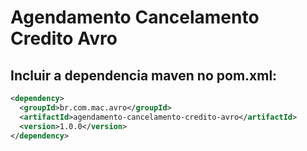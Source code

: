# Agendamento Cancelamento Credito Avro

## Incluir a dependencia maven no pom.xml:

```xml
<dependency>
  <groupId>br.com.mac.avro</groupId>
  <artifactId>agendamento-cancelamento-credito-avro</artifactId>
  <version>1.0.0</version>
</dependency>
```